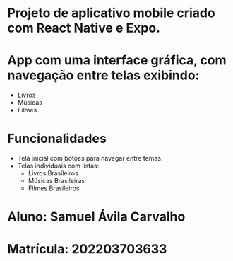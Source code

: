 # Projeto de aplicativo mobile criado com React Native e Expo.  

# App com uma interface gráfica, com navegação entre telas exibindo:

- Livros
- Músicas
- Filmes


# Funcionalidades

- Tela inicial com botões para navegar entre temas.
- Telas individuais com listas:
  - Livros Brasileiros
  - Músicas Brasileiras
  - Filmes Brasileiros

# Aluno: Samuel Ávila Carvalho
# Matrícula: 202203703633

